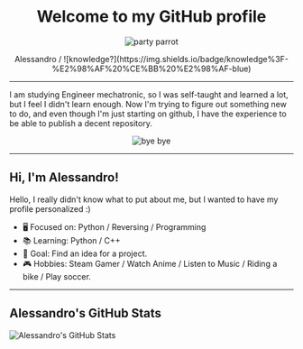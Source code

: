 <h1 align="center">Welcome to my GitHub profile</h1>

<p align="center">
  <img src="https://emoji.slack-edge.com/T024BE7LD/partyparrot/727645408736/partyparrot.gif" alt="party parrot">
</p>

<p align="center">
  Alessandro / ![knowledge?](https://img.shields.io/badge/knowledge%3F-%E2%98%AF%20%CE%BB%20%E2%98%AF-blue)
</p>

---

I am studying Engineer mechatronic, so I was self-taught and learned a lot, but I feel I didn't learn enough. Now I'm trying to figure out something new to do, and even though I'm just starting on github, I have the experience to be able to publish a decent repository.

<p align="center">
  <img src="https://media.giphy.com/media/3o85xk7PRZEdMOsTrW/giphy.gif" alt="bye bye">
</p>

---

## Hi, I'm Alessandro!

Hello, I really didn't know what to put about me, but I wanted to have my profile personalized :)

- 🖥️ Focused on: Python / Reversing / Programming
- 📚 Learning: Python / C++
- 🎯 Goal: Find an idea for a project.
- 🎮 Hobbies: Steam Gamer / Watch Anime / Listen to Music / Riding a bike / Play soccer.

---

## Alessandro's GitHub Stats

![Alessandro's GitHub Stats](https://github-readme-stats.vercel.app/api?username=your-username&show_icons=true)

